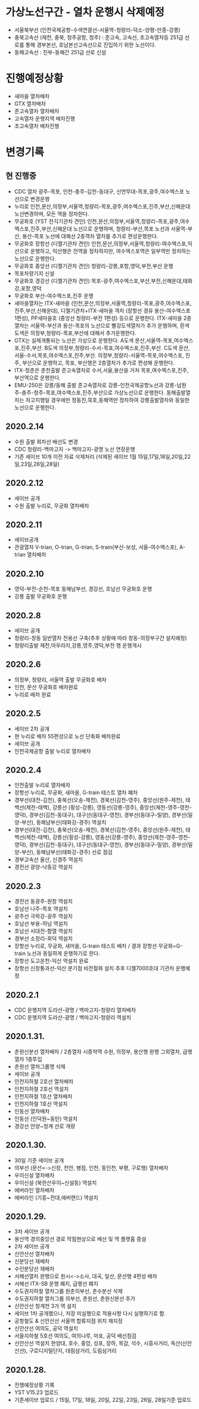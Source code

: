 # 가상노선구간 - 열차 운행시 삭제예정
  - 서울북부선 (인천국제공항-수색연결선-서울역-청량리-덕소-양평-만종-강릉)
  - 충북고속선 (제천, 충북, 청주공항, 청주) : 준고속, 고속선, 초고속열차등 251급 선로를 통해 경부본선, 호남본선고속선으로 진입하기 위한 노선이다.
  - 동해고속선 : 진부-동해간 251급 선로 신설
    
# 진행예정상황
- 새마을 열차배차
- GTX 열차배차
- 준고속열차 열차배차
- 고속열차 운행지역 배차진행
- 초고속열차 배차진행

# 변경기록
## 현 진행중
- CDC 열차 광주-목포, 인천-충주-김천-동대구, 신연무대-목포,광주,여수엑스포 노선으로 변경운행
- 누리로 인천,문산,의정부,서울역,청량리-목포,광주,여수엑스포,진주,부산,신해운대 노선변경하며, 모든 역을 정차한다.
- 무궁화호 (YST 전긱기관차 견인) 인천,문산,의정부,서울역,청량리-목포,광주,여수엑스포,진주,부산,신해운대 노선으로 운행하며, 청량리-부산,목포 노선과 서울역-부산, 용산-목포 노선에 대해선 2층객차 열차를 추가로 편성운행한다.
- 무궁화호 장항선 (디젤기관차 견인) 인천,문산,의정부,서울역,청량리-여수엑스포,익산으로 운행하고, 익산행은 전역을 정차하지만, 여수엑스포역은 일부역만 정차하는 노선으로 운행한다.
- 무궁화호 중앙선 (디젤기관차 견인) 청량리-강릉,포항,영덕,부전,부산 운행
- 목포차량기지 신설
- 무궁화호 경강선 (디젤기관차 견인) 목포-광주,여수엑스포,부산,부전,신해운대,태화강,포항,영덕
- 무궁화호 부산-여수엑스포,진주 운행
- 새마을열차는 ITX-새마을 (인천,문산,의정부,서울역,청량리-목포,광주,여수엑스포,진주,부산,신해운대), 디젤기관차+ITX-새마을 객차 (장항선 경유 용산-여수엑스포 1편성), PP새마을호 (중앙선 청량리-부전 1편성) 등으로 운행한다. ITX-새마을 2층열차는 서울역-부산과 용산-목포의 노선으로 빨강도색열차가 추가 운행하며, 흰색도색은 의정부,청량리-목포,부산에 대해서 추가운행한다.
- GTX는 실제개통되는 노선은 가상으로 운행한다. A도색 문산,서울역-목포,여수엑스포,진주,부산. B도색 의정부,청량리-수서-목포,여수엑스포,진주,부산. C도색 문산,서울-수서,목포,여수엑스포,진주,부산. 의정부,청량리-서울역-목포,여수엑스포, 진주, 부산으로 운행하고, 목포, 부산행은 2층열차가 추가로 편성해 운행한다.
- ITX-청춘은 춘천출발 준고속열차로 수서,서울,용산을 거처 목포,여수엑스포,진주,부산역으로 운행한다.
- EMU-250은 강릉/동해 출발 준고속열차로 강릉-인천국제공항노선과 강릉-남원주-충주-청주-목포,여수엑스포,진주,부산으로 가상노선으로 운행한다. 동해출발열차는 차고지행일 경우에만 정동진,묵호,동해역만 정차하여 강릉출발열차와 동일한 노선으로 운행한다.

## 2020.2.14
- 수원 출발 회차선 배선도 변경
- CDC 청량리-백마고지 -> 백마고지-광명 노선 연장운행
- 기존 세이브 10개 이전 자료 삭제처리 (삭제된 세이브 1월 15일,17일,18일,20일,22일,23일,26일,28일)

## 2020.2.12
- 세이브 공개
- 수원 출발 누리로, 무궁화 열차배차

## 2020.2.11
- 세이브공개
- 관광열차 V-trian, O-trian, G-trian, S-train(부산-보성, 서울-여수엑스포), A-trian 열차배차

## 2020.2.10
- 영덕-부전-순천-목포 동해남부선, 경강선, 호남선 무궁화호 운행
- 강릉 출발 무궁화호 운행

## 2020.2.8
- 세이브 공개
- 청량리-창동 일반열차 전용선 구축(추후 상황에 따라 창동-의정부구간 설치예정)
- 청량리출발 제천,아우라지,강릉,영주,영덕,부전 행 운행개시
## 2020.2.6
- 의정부, 청량리, 서울역 출발 무궁화호 배차
- 인천, 문산 무궁화호 배차완료
- 누리로 배차 완료

## 2020.2.5
- 세이브 2차 공개
- 현 누리로 배차 55편성으로 노선 단축화 배차완료
- 세이브 공개
- 인천국제공항 출발 누리로 열차배차

## 2020.2.4
- 인천출발 누리로 열차배차
- 장항선 누리로, 무궁화, 새마을, G-train 테스트 열차 폐차
- 경부선(대전-김천), 충북선(오송-제천), 경북선(김천-영주), 중앙선(원주-제천), 태백선(제천-태백), 강릉선 (횡성-강릉), 영동선(강릉-영주), 중앙선(제천-영주-영천-영덕), 경부선(김천-동대구), 대구선(동대구-영천), 경부선(동대구-밀양), 경부선(밀양-부산), 동해남부선(태화강-경주) 역설치
- 경부선(대전-김천), 충북선(오송-제천), 경북선(김천-영주), 중앙선(원주-제천), 태백선(제천-태백), 강릉선(횡성-강릉), 영동선(강릉-영주), 중앙선(제천-영주-영천-영덕), 경부선(김천-동대구), 대구선(동대구-영천), 경부선(동대구-밀양), 경부선(밀양-부산), 동해남부선(태화강-경주) 선로 점검
- 경부고속선 울산, 신경주 역설치
- 경전선 광양-낙동강 역설치

## 2020.2.3
- 경전선 동광주-원창 역설치
- 호남선 나주-목포 역설치
- 광주선 극락강-광주 역설치
- 호남선 부용-하남 역설치
- 호남선 서대전-함열 역설치
- 경부선 소정리-회덕 역설치
- 장항선 누리로, 무궁화, 새마을, G-train 테스트 배차 / 결과 장항선 무궁화=G-train 노선과 동일하게 운행하기로 한다.
- 장항선 도고온천-익산 역설치 완료
- 장항선 신창통과선-익산 분기점 비전절화 설치 추후 디젤7000호대 기관차 운행예정

## 2020.2.1
- CDC 운행지역 도라산-광명 / 백마고지-청량리 열차배차
- CDC 운행지역 도라산-광명 / 백마고지-청량리 역설치

## 2020.1.31.
- 춘원신분선 열차배차 / 2층열차 시종착역 수원, 의정부, 용산행 완행 그외열차, 급행열차 1층투입
- 춘원선 열차그룹명 삭제
- 세이브 공개
- 인천지하철 2호선 열차배차
- 인천지하철 2호선 역설치
- 인천지하철 1호선 열차배차
- 인천지하철 1호선 역설치
- 인동선 열차배차
- 인동선 (인덕원~동탄) 역설치
- 경강선 안양~청계 선로 개량

## 2020.1.30.
- 30일 기준 세이브 공개
- 의부선 (문산<->신창, 천안, 병점, 인천, 동인천, 부평, 구로행) 열차배차
- 우이신설 열차배차
- 우이신설 (북한산우이~신설동) 역설치
- 에버라인 열차배차
- 에버라인 (기흥~전대,에버랜드) 역설치

## 2020.1.29.
- 3차 세이브 공개
- 용산역 경의중앙선 경로 막힘현상으로 배선 및 역 플랫홈 증설
- 2차 세이브 공개
- 신안산선 열차배차
- 신분당선 재배차
- 수인분당선 재배차
- 서해선열차 완행으로 원시<->소사, 대곡, 일산, 문산행 4편성 배차
- 서해선 ITX-SB 운행 폐지, 급행선 폐지
- 수도권지하철 열차그룹 원춘의부선, 춘수분선 삭제
- 수도권지하철 열차그룹 의부선, 춘원선, 춘원신분선 추가
- 신안산선 청계천 3가 역 설치
- 세이브 1차 공개했으나, 저장 미실행으로 적용사항 다시 실행하기로 함.
- 공항철도 & 신안산선 서울역 합류지점 위치 재지정
- 신안산선 여의도, 공덕 역설치
- 서울지하철 5호선 여의도, 여의나루, 마포, 공덕 배선점검
- 신안산선 역설치 한양대, 호수, 중앙, 성포, 장하, 목감, 석수, 시흥사거리, 독산(신안산선), 구로디지털단지, 대림삼거리, 도림삼거리

## 2020.1.28. 
- 진행예정상황 기록
- YST V15.23 업로드
- 기존세이브 업로드 / 15일, 17일, 18일, 20일, 22일, 23일, 26일, 28일기준 업로드
